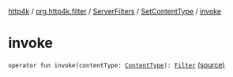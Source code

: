 [http4k](../../../index.md) / [org.http4k.filter](../../index.md) / [ServerFilters](../index.md) / [SetContentType](index.md) / [invoke](./invoke.md)

# invoke

`operator fun invoke(contentType: `[`ContentType`](../../../org.http4k.core/-content-type/index.md)`): `[`Filter`](../../../org.http4k.core/-filter/index.md) [(source)](https://github.com/http4k/http4k/blob/master/http4k-core/src/main/kotlin/org/http4k/filter/ServerFilters.kt#L250)